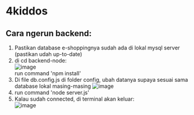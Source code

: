 # 4kiddos

## Cara ngerun backend:
1) Pastikan database e-shoppingnya sudah ada di lokal mysql server (pastikan udah up-to-date)
2) di cd backend-node:  
![image](https://user-images.githubusercontent.com/89928533/227906983-16fb10d9-4cb8-492c-b608-ce89ade4fa2f.png)  
run command 'npm install'
4) Di file db.config.js di folder config, ubah datanya supaya sesuai sama database lokal masing-masing
![image](https://user-images.githubusercontent.com/89928533/227908009-749c9978-4dfb-4fda-a5ca-49becef85008.png)
3) run command 'node server.js'
4) Kalau sudah connected, di terminal akan keluar:  
![image](https://user-images.githubusercontent.com/89928533/227908593-ed5863df-bc1b-4665-a15e-8c027873b47c.png)


